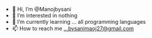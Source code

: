 - 👋 Hi, I’m @Manojbysani
- 👀 I’m interested in nothing
- 🌱 I’m currently learning ... all programming languages
- 📫 How to reach me ...bysanimaoj27@gmail.com

<!---
Manojbysani/Manojbysani is a ✨ special ✨ repository because its `README.md` (this file) appears on your GitHub profile.
You can click the Preview link to take a look at your changes.
--->

